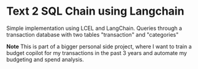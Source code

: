 # Text 2 SQL Chain using Langchain

Simple implementation using LCEL and LangChain. Queries through a transaction database with two tables "transaction" and "categories" 

**Note** This is part of a bigger personal side project, where I want to train a budget copilot for my transactions in the past 3 years and automate my budgeting and spend analysis. 
